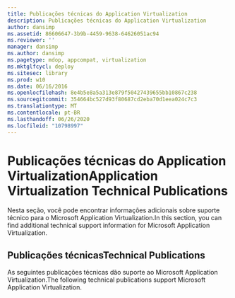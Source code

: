 ```yaml
---
title: Publicações técnicas do Application Virtualization
description: Publicações técnicas do Application Virtualization
author: dansimp
ms.assetid: 86606647-3b9b-4459-9638-64626051ac94
ms.reviewer: ''
manager: dansimp
ms.author: dansimp
ms.pagetype: mdop, appcompat, virtualization
ms.mktglfcycl: deploy
ms.sitesec: library
ms.prod: w10
ms.date: 06/16/2016
ms.openlocfilehash: 8e4b5e8a5a313e879f50427439655bb10867c238
ms.sourcegitcommit: 354664bc527d93f80687cd2eba70d1eea024c7c3
ms.translationtype: MT
ms.contentlocale: pt-BR
ms.lasthandoff: 06/26/2020
ms.locfileid: "10798997"
---
```

# <span data-ttu-id="53139-103">Publicações técnicas do Application Virtualization</span><span class="sxs-lookup"><span data-stu-id="53139-103">Application Virtualization Technical Publications</span></span>


<span data-ttu-id="53139-104">Nesta seção, você pode encontrar informações adicionais sobre suporte técnico para o Microsoft Application Virtualization.</span><span class="sxs-lookup"><span data-stu-id="53139-104">In this section, you can find additional technical support information for Microsoft Application Virtualization.</span></span>

## <span data-ttu-id="53139-105">Publicações técnicas</span><span class="sxs-lookup"><span data-stu-id="53139-105">Technical Publications</span></span>


<span data-ttu-id="53139-106">As seguintes publicações técnicas dão suporte ao Microsoft Application Virtualization.</span><span class="sxs-lookup"><span data-stu-id="53139-106">The following technical publications support Microsoft Application Virtualization.</span></span>

 

 





